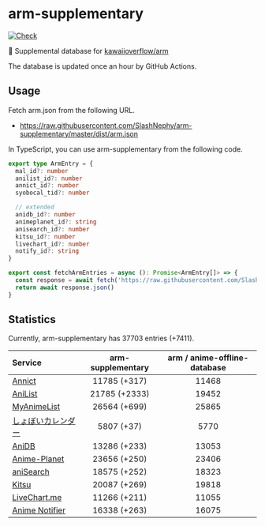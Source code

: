 # arm-supplementary

[![Check](https://github.com/SlashNephy/arm-supplementary/actions/workflows/check-node.yml/badge.svg)](https://github.com/SlashNephy/arm-supplementary/actions/workflows/check-node.yml)

💊 Supplemental database for [kawaiioverflow/arm](https://github.com/kawaiioverflow/arm)

The database is updated once an hour by GitHub Actions.

## Usage

Fetch arm.json from the following URL.

- https://raw.githubusercontent.com/SlashNephy/arm-supplementary/master/dist/arm.json

In TypeScript, you can use arm-supplementary from the following code.

```TypeScript
export type ArmEntry = {
  mal_id?: number
  anilist_id?: number
  annict_id?: number
  syobocal_tid?: number

  // extended
  anidb_id?: number
  animeplanet_id?: string
  anisearch_id?: number
  kitsu_id?: number
  livechart_id?: number
  notify_id?: string
}

export const fetchArmEntries = async (): Promise<ArmEntry[]> => {
  const response = await fetch('https://raw.githubusercontent.com/SlashNephy/arm-supplementary/master/dist/arm.json')
  return await response.json()
}
```

## Statistics

Currently, arm-supplementary has 37703 entries (+7411).

| Service                                     | arm-supplementary | arm / anime-offline-database |
| :------------------------------------------ | :---------------: | :--------------------------: |
| [Annict](https://annict.com)                |   11785 (+317)    |            11468             |
| [AniList](https://anilist.co)               |   21785 (+2333)   |            19452             |
| [MyAnimeList](https://myanimelist.net)      |   26564 (+699)    |            25865             |
| [しょぼいカレンダー](https://cal.syoboi.jp) |    5807 (+37)     |             5770             |
| [AniDB](https://anidb.net)                  |   13286 (+233)    |            13053             |
| [Anime-Planet](https://anime-planet.com)    |   23656 (+250)    |            23406             |
| [aniSearch](https://anisearch.com)          |   18575 (+252)    |            18323             |
| [Kitsu](https://kitsu.io)                   |   20087 (+269)    |            19818             |
| [LiveChart.me](https://livechart.me)        |   11266 (+211)    |            11055             |
| [Anime Notifier](https://notify.moe)        |   16338 (+263)    |            16075             |
